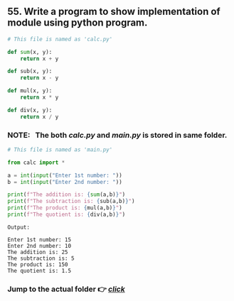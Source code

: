 ## 55. Write a program to show implementation of module using python program.

```python
# This file is named as 'calc.py'

def sum(x, y):
    return x + y

def sub(x, y):
    return x - y

def mul(x, y):
    return x * y

def div(x, y):
    return x / y
```

### NOTE: &nbsp; The both <b><em>calc.py</em></b> and <b><em>main.py</em></b> is stored in same folder.

```python
# This file is named as 'main.py'

from calc import *

a = int(input("Enter 1st number: "))
b = int(input("Enter 2nd number: "))

print(f"The addition is: {sum(a,b)}")
print(f"The subtraction is: {sub(a,b)}")
print(f"The product is: {mul(a,b)}")
print(f"The quotient is: {div(a,b)}")
```

```
Output:

Enter 1st number: 15
Enter 2nd number: 10
The addition is: 25
The subtraction is: 5
The product is: 150
The quotient is: 1.5
```

### Jump to the actual folder 👉 <em><a href="https://github.com/atanu3000/college_assignments_python/tree/main/55_module"> click </a></em>